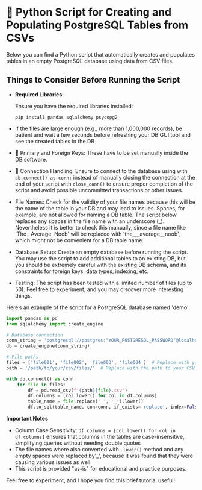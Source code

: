 # 🐍 Python Script for Creating and Populating PostgreSQL Tables from CSVs

Below you can find a Python script that automatically creates and populates tables in an empty PostgreSQL database using data from CSV files.

## Things to Consider Before Running the Script

- **Required Libraries**:

  Ensure you have the required libraries installed:
  ```
  pip install pandas sqlalchemy psycopg2
  ```
- If  the files are large enough (e.g., more than 1,000,000 records), be patient and wait a few seconds before refreshing your DB GUI tool and see the created tables in the DB

- 🔑 Primary and Foreign Keys: These have to be set manually inside the DB software.

- 🔗 Connection Handling: Ensure to connect to the database using with `db.connect() as conn:` instead of manually closing the connection at the end of your script with `close_conn()` to ensure proper completion of the
  script and avoid possible uncommitted transactions or other issues.

- File Names: Check for the validity of your file names because this will be the name of the table in your DB and may lead to issues. Spaces, for example, are not allowed for naming a DB table. The script below replaces
  any spaces in the file name with an underscore (_). Nevertheless it is better to check this manually, since a file name like 'The&nbsp;&nbsp;&nbsp;Average&nbsp;&nbsp;Noob' will be replaced with 'the___average__noob', which might not be convenient for a DB table name.

- Database Setup: Create an empty database before running the script. You may use the script to add additional tables to an existing DB, but you should be extremely careful with the existing DB schema, and its constraints for    foreign keys, data types, indexing, etc. 

- Testing: The script has been tested with a limited number of files (up to 50). Feel free to experiment, and you may discover more interesting things.

Here’s an example of the script for a PostgreSQL database named 'demo':
```python
import pandas as pd
from sqlalchemy import create_engine

# Database connection
conn_string = 'postgresql://postgres:"YOUR_POSTGRESQL_PASSWORD"@localhost/demo'
db = create_engine(conn_string)

# File paths
files = ['file001', 'file002', 'file003', 'file004']  # Replace with your CSV file names
path = '/path/to/your/csv/files/'  # Replace with the path to your CSV files

with db.connect() as conn: 
    for file in files: 
        df = pd.read_csv(f'{path}{file}.csv')
        df.columns = [col.lower() for col in df.columns]
        table_name = file.replace(' ', '_').lower()
        df.to_sql(table_name, con=conn, if_exists='replace', index=False)
```
**Important Notes**
- Column Case Sensitivity: `df.columns = [col.lower() for col in df.columns]` ensures that columns in the tables are case-insensitive, simplifying queries without needing double quotes
- The file names where also converted with `.lower()` method and any empty spaces were replaced by'_', because it was found that they were causing various issues as well
- This script is provided "as-is" for educational and practice purposes.

Feel free to experiment, and I hope you find this brief tutorial useful!

